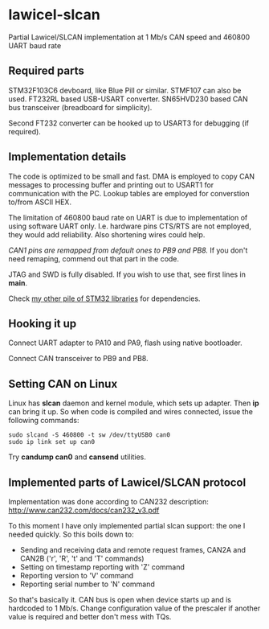 # lawicel-slcan

Partial Lawicel/SLCAN implementation at 1 Mb/s CAN speed and 460800 UART baud rate

## Required parts

STM32F103C6 devboard, like Blue Pill or similar. STMF107 can also be used.
FT232RL based USB-USART converter.
SN65HVD230 based CAN bus transceiver (breadboard for simplicity).

Second FT232 converter can be hooked up to USART3 for debugging (if required).

## Implementation details

The code is optimized to be small and fast. DMA is employed to copy CAN messages to processing buffer and printing out to USART1 for communication with the PC. Lookup tables are employed for converstion to/from ASCII HEX.

The limitation of 460800 baud rate on UART is due to implementation of using software UART only. I.e. hardware pins CTS/RTS are not employed, they would add reliability. Also shortening wires could help.

*CAN1 pins are remapped from default ones to PB9 and PB8.* If you don't need remaping, commend out that part in the code.

JTAG and SWD is fully disabled. If you wish to use that, see first lines in __main__.

Check [my other pile of STM32 libraries](https://github.com/darauble/STM32-ARM-Libs) for dependencies.

## Hooking it up

Connect UART adapter to PA10 and PA9, flash using native bootloader.

Connect CAN transceiver to PB9 and PB8.

## Setting CAN on Linux

Linux has __slcan__ daemon and kernel module, which sets up adapter. Then __ip__ can bring it up. So when code is compiled and wires connected, issue the following commands:

```
sudo slcand -S 460800 -t sw /dev/ttyUSB0 can0
sudo ip link set up can0
```

Try __candump can0__ and __cansend__ utilities.

## Implemented parts of Lawicel/SLCAN protocol

Implementation was done according to CAN232 description: http://www.can232.com/docs/can232_v3.pdf

To this moment I have only implemented partial slcan support: the one I needed quickly. So this boils down to:
- Sending and receiving data and remote request frames, CAN2A and CAN2B ('r', 'R', 't' and 'T' commands)
- Setting on timestamp reporting with 'Z' command
- Reporting version to 'V' command
- Reporting serial number to 'N' command

So that's basically it. CAN bus is open when device starts up and is hardcoded to 1 Mb/s. Change configuration value of the prescaler if another value is required and better don't mess with TQs.

